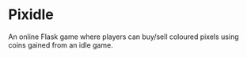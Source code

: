# Pixidle
An online Flask game where players can buy/sell coloured pixels using coins gained from an idle game.
